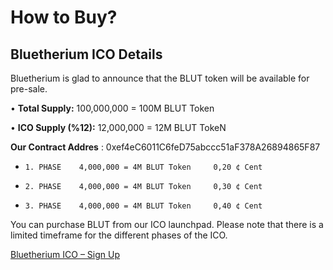 # How to Buy?

## Bluetherium ICO Details

Bluetherium is ​​glad to announce that the BLUT token will be available for pre-sale.

&#x20;    •   **Total Supply:** 100,000,000 = 100M BLUT Token

&#x20;    •   **ICO Supply (%12):** 12,000,000 = 12M BLUT TokeN

&#x20; **Our Contract Addres** : 0xef4eC6011C6feD75abccc51aF378A26894865F87

* ```
  1. PHASE    4,000,000 = 4M BLUT Token     0,20 ¢ Cent
  ```
* ```
  2. PHASE    4,000,000 = 4M BLUT Token     0,30 ¢ Cent
  ```
* ```
  3. PHASE    4,000,000 = 4M BLUT Token     0,40 ¢ Cent
  ```

You can purchase BLUT from our ICO launchpad. Please note that there is a limited timeframe for the different phases of the ICO.

[Bluetherium ICO – Sign Up](http://ico.bluetherium.org/register)
